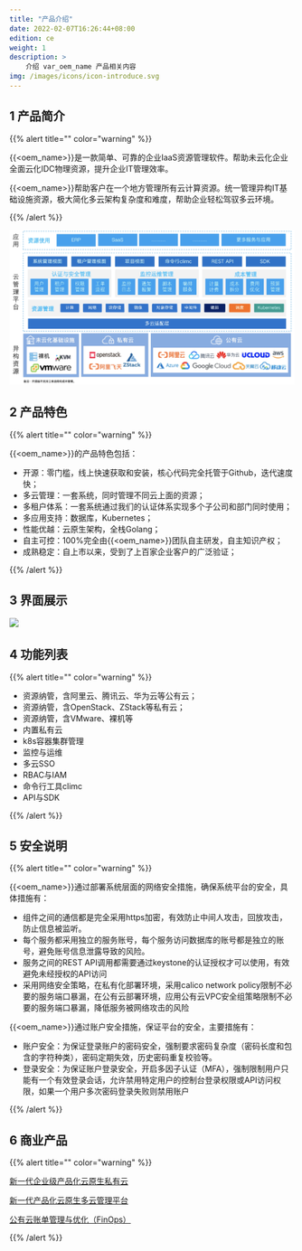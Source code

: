 ```yaml
---
title: "产品介绍"
date: 2022-02-07T16:26:44+08:00
edition: ce
weight: 1
description: >
    介绍 var_oem_name 产品相关内容
img: /images/icons/icon-introduce.svg
---
```


## 1 产品简介

{{% alert title="" color="warning" %}}

{{<oem_name>}}是一款简单、可靠的企业IaaS资源管理软件。帮助未云化企业全面云化IDC物理资源，提升企业IT管理效率。

{{<oem_name>}}帮助客户在一个地方管理所有云计算资源。统一管理异构IT基础设施资源，极大简化多云架构复杂度和难度，帮助企业轻松驾驭多云环境。

{{% /alert %}}

![](../introduce/images/intro1.png)

## 2 产品特色

{{% alert title="" color="warning" %}}

{{<oem_name>}}的产品特色包括：
 - 开源：零门槛，线上快速获取和安装，核心代码完全托管于Github，迭代速度快；
 - 多云管理：一套系统，同时管理不同云上面的资源；
 - 多租户体系：一套系统通过我们的认证体系实现多个子公司和部门同时使用；
 - 多应用支持：数据库，Kubernetes；
 - 性能优越：云原生架构，全栈Golang；
 - 自主可控：100%完全由{{<oem_name>}}团队自主研发，自主知识产权；
 - 成熟稳定：自上市以来，受到了上百家企业客户的广泛验证；

{{% /alert %}}


## 3 界面展示


![](../introduce/images/interface1.gif)

## 4 功能列表

{{% alert title="" color="warning" %}}

 - 资源纳管，含阿里云、腾讯云、华为云等公有云；
 - 资源纳管，含OpenStack、ZStack等私有云；
 - 资源纳管，含VMware、裸机等
 - 内置私有云
 - k8s容器集群管理
 - 监控与运维
 - 多云SSO
 - RBAC与IAM
 - 命令行工具climc
 - API与SDK

{{% /alert %}}

## 5 安全说明

{{% alert title="" color="warning" %}}

{{<oem_name>}}通过部署系统层面的网络安全措施，确保系统平台的安全，具体措施有：
- 组件之间的通信都是完全采用https加密，有效防止中间人攻击，回放攻击，防止信息被监听。
- 每个服务都采用独立的服务账号，每个服务访问数据库的账号都是独立的账号，避免账号信息泄露导致的风险。
- 服务之间的REST API调用都需要通过keystone的认证授权才可以使用，有效避免未经授权的API访问
- 采用网络安全策略，在私有化部署环境，采用calico network policy限制不必要的服务端口暴漏，在公有云部署环境，应用公有云VPC安全组策略限制不必要的服务端口暴漏，降低服务被网络攻击的风险

{{<oem_name>}}通过账户安全措施，保证平台的安全，主要措施有：
- 账户安全：为保证登录账户的密码安全，强制要求密码复杂度（密码长度和包含的字符种类），密码定期失效，历史密码重复校验等。
- 登录安全：为保证账户登录安全，开启多因子认证（MFA），强制限制用户只能有一个有效登录会话，允许禁用特定用户的控制台登录权限或API访问权限，如果一个用户多次密码登录失败则禁用账户

{{% /alert %}}

## 6 商业产品

{{% alert title="" color="warning" %}}

[新一代企业级产品化云原生私有云](https://www.yunion.cn/private/index.html)

[新一代产品化云原生多云管理平台](https://www.yunion.cn/cmp/index.html)

[公有云账单管理与优化（FinOps）](https://www.yunion.cn/finops/index.html)

{{% /alert %}}

